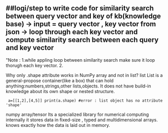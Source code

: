 ##logi/step to write code for similarity search between query vector and key of kb(knowledge base)
-> input = query vector , key vector from json 
-> loop through each key vector and compute similarity search between each query and key vector 
-


"Note : 
1.while appling loop between similarity search make sure it loop thorugh each key vector.
2.








Why only .shape attribute works in NumPy array and not in list?
list
List is a general-propose container(like a box) that can hold anything:numbers,strings,other lists,objects.
It does not have build-in knowledge about its own shape or nested structure.

`` 
a=[[1,2],[4,5]]
print(a.shape) #error : list object has no attribute 'shape' ``

numpy array/tensor
Its a specialized library for numerical computing 
internally it stores data in fixed-size , typed and multidimensional arrays. 
knows exactly how the data is laid out in memory. 



